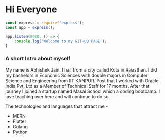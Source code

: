# Hi Everyone

```jsx
const express = require('express');
const app = express();

app.listen(8080, () => {
    console.log('Welcome to my GITHUB PAGE');
}
```

### A short Intro about myself

My name is Abhishek Jain. I hail from a city called Kota in Rajasthan. I did my bachelors in Economic Sciences with double majors in Computer Science and Engineering from IIT KANPUR. Post that I worked with Oracle India Pvt. Ltd as a Member of Technical Staff for 17 months. After that journey I joined a startup named Masai School which a coding bootcamp. I love teaching over here and will continue to do so.

The technologies and languages that attract me -

- MERN
- Flutter
- Golang
- Python
